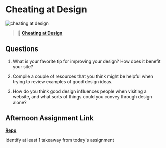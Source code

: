 # Cheating at Design

![cheating at design](https://bcw.blob.core.windows.net/public/img/courses/5247609446691139)

> **📖 [Cheating at Design](https://codeworksacademy.com/fs-student-guide/resources/wk1/04-Cheating-at-Design)**

## Questions

1. What is your favorite tip for improving your design? How does it benefit your site?

2. Compile a couple of resources that you think might be helpful when trying to review examples of good design ideas.

3. How do you think good design influences people when visiting a website, and what sorts of things could you convey through design alone?

## Afternoon Assignment Link

**[Repo](https://isaacduff.github.io/Clone/)**

Identify at least 1 takeaway from today's assignment
